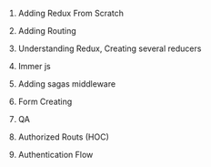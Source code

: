 1. Adding Redux From Scratch
2. Adding Routing
3. Understanding Redux, Creating several reducers
4. Immer js
5. Adding sagas middleware
6. Form Creating
7. QA


1. Authorized Routs (HOC)
2. Authentication Flow
